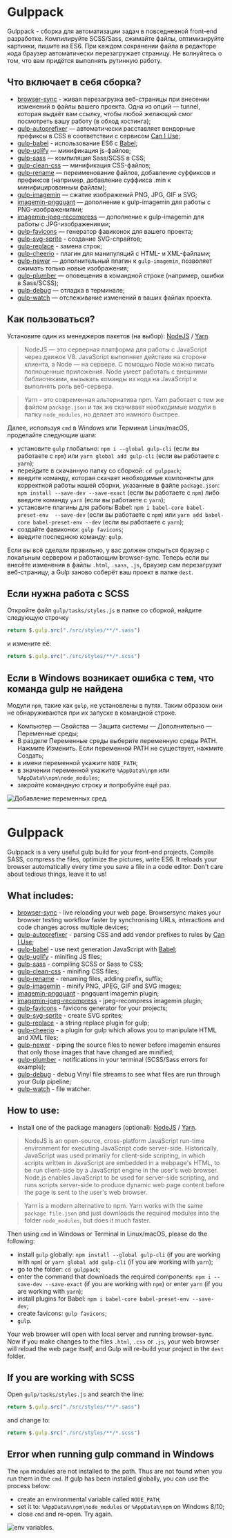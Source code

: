 # Gulppack
Gulppack - сборка для автоматизации задач в повседневной front-end разработке. Компилируйте SCSS/Sass, сжимайте файлы, оптимизируйте картинки, пишите на ES6. При  каждом сохранении файла в редакторе кода браузер автоматически перезагружает страницу. Не волнуйтесь о том, что вам придётся выполнять рутинную работу.

## Что включает в себя сборка?
* [browser-sync](https://browsersync.io/docs/gulp) - живая перезагрузка веб-страницы при внесении изменений в файлы вашего проекта. Одна из опций — tunnel, которая выдаёт вам ссылку, чтобы любой желающий смог посмотреть вашу работу (в обход хостинга);
* [gulp-autoprefixer](https://www.npmjs.com/package/gulp-autoprefixer) — автоматически расставляет вендорные префиксы в CSS в соответствии с сервисом [Can I Use](https://caniuse.com/);
* [gulp-babel](https://www.npmjs.com/package/gulp-babel) - использование ES6 с [Babel](https://babeljs.io/);
* [gulp-uglify](https://www.npmjs.com/package/gulp-uglify) — минификация js-файлов;
* [gulp-sass](https://www.npmjs.com/package/gulp-sass) — компиляция Sass/SCSS в CSS;
* [gulp-clean-css](https://www.npmjs.com/package/gulp-clean-css) — минификация CSS-файлов;
* [gulp-rename](https://www.npmjs.com/package/gulp-rename) — переименование файлов, добавление суффиксов и префиксов (например, добавление суффикса .min к минифицированным файлам);
* [gulp-imagemin](https://www.npmjs.com/package/gulp-imagemin) — сжатие изображений PNG, JPG, GIF и SVG;
* [imagemin-pngquant](https://www.npmjs.com/package/imagemin-pngquant) — дополнение к gulp-imagemin для работы с PNG-изображениями;
* [imagemin-jpeg-recompress](https://www.npmjs.com/package/imagemin-jpeg-recompress) — дополнение к gulp-imagemin для работы с JPG-изображениями;
* [gulp-favicons](https://github.com/evilebottnawi/favicons) — генератор фавиконок для вашего проекта;
* [gulp-svg-sprite](https://github.com/jkphl/gulp-svg-sprite) - создание SVG-спрайтов;
* [gulp-replace](https://www.npmjs.com/package/gulp-replace) - замена строк;
* [gulp-cheerio](https://www.npmjs.com/package/gulp-cheerio) - плагин для манипуляций с HTML- и XML-файлами; 
* [gulp-newer](https://www.npmjs.com/package/gulp-newer) — дополнительный плагин к ```gulp-imagemin```, позволяет сжимать только новые изображения;
* [gulp-plumber](https://www.npmjs.com/package/gulp-plumber) — оповещения в командной строке (например, ошибки в Sass/SCSS);
* [gulp-debug](https://www.npmjs.com/package/gulp-debug) — отладка в терминале;
* [gulp-watch](https://www.npmjs.com/package/gulp-watch) — отслеживание изменений в ваших файлах проекта.

## Как пользоваться?

Установите один из менеджеров пакетов (на выбор): [NodeJS](https://nodejs.org/en/) / [Yarn](https://yarnpkg.com/en/docs/install).

> NodeJS — это серверная платформа для работы с JavaScript через движок V8. JavaScript выполняет действие на стороне клиента, а Node — на сервере. С помощью Node можно писать полноценные приложения. Node умеет работать с внешними библиотеками, вызывать команды из кода на JavaScript и выполнять роль веб-сервера.

> Yarn - это современная альтернатива npm. Yarn работает с тем же файлом ```package.json``` и так же скачивает необходимые модули в папку ```node_modules```, но делает это намного быстрее.

Далее, используя ```cmd``` в Windows или Терминал Linux/macOS, проделайте 
следующие шаги: 

* установите ```gulp``` глобально: ```npm i --global gulp-cli``` (если вы работаете с ```npm```) или ```yarn global add gulp-cli``` (если вы работаете с ```yarn```);
* перейдите в скачанную папку со сборкой: ```cd gulppack```;
* введите команду, которая скачает необходимые компоненты для корректной работы нашей сборки, указанные в файле ```package.json```: ```npm install --save-dev --save-exact``` (если вы работаете с ```npm```) либо введите команду ```yarn``` (если вы работаете с ```yarn```);
* установите плагины для работы Babel: ```npm i babel-core babel-preset-env 
--save-dev``` (если вы работаете с ```npm```) или ```yarn add babel-core babel-preset-env --dev``` (если вы работаете с ```yarn```);
* создайте фавиконки: ```gulp favicons```;
* введите последнюю команду: ```gulp```.

Если вы всё сделали правильно, у вас должен открыться браузер с локальным сервером и работающим browser-sync. Теперь если вы внесёте изменения в файлы ```.html```, ```.sass```, ```.js```, браузер сам перезагрузит веб-страницу, а Gulp заново соберёт ваш проект в папке ```dest```.

## Если нужна работа с SCSS
Откройте файл ```gulp/tasks/styles.js``` в папке со сборкой, найдите следующую строчку 
```javascript 
return $.gulp.src("./src/styles/**/*.sass") 
```

и измените её:
```javascript 
return $.gulp.src("./src/styles/**/*.scss")
```

## Если в Windows возникает ошибка с тем, что команда gulp не найдена
Модули ```npm```, такие как ```gulp```, не установлены в путях. Таким образом они не обнаруживаются при их запуске в командной строке.
* Компьютер — Свойства — Защита системы — Дополнительно — Переменные среды;
* В разделе Переменные среды выберите переменную среды PATH. Нажмите Изменить. Если переменной PATH не существует, нажмите Создать;
* в имени переменной укажите ```NODE_PATH```;
* в значении переменной укажите ```%AppData%\npm``` или ```%AppData%\npm\node_modules```;
* закройте командную строку и попробуйте ещё раз.

![Добавление переменных сред](https://pp.userapi.com/c834403/v834403892/c00bd/DgYTcUMrEoA.jpg).

***

# Gulppack

Gulppack is a very useful gulp build for your front-end projects. Compile SASS, compress the files, optimize the pictures, write ES6. It reloads your browser automatically every time you save a file in a code editor. Don't care about tedious things, leave it to us!

## What includes:
* [browser-sync](https://browsersync.io/docs/gulp) - live reloading your web page. Browsersync makes your browser testing workflow faster by synchronising URLs, interactions and code changes across multiple devices;
* [gulp-autoprefixer](https://www.npmjs.com/package/gulp-autoprefixer) - parsing CSS and add vendor prefixes to rules by [Can I Use](https://caniuse.com/);
* [gulp-babel](https://www.npmjs.com/package/gulp-babel) - use next generation JavaScript with [Babel](https://babeljs.io/);
* [gulp-uglify](https://www.npmjs.com/package/gulp-uglify) - minifing JS files;
* [gulp-sass](https://www.npmjs.com/package/gulp-sass) - compiling SCSS or Sass to CSS;
* [gulp-clean-css](https://www.npmjs.com/package/gulp-clean-css) - minifing CSS files;
* [gulp-rename](https://www.npmjs.com/package/gulp-rename) - renaming files, adding prefix, suffix;
* [gulp-imagemin](https://www.npmjs.com/package/gulp-imagemin) - minify PNG, JPEG, GIF and SVG images;
* [imagemin-pngquant](https://www.npmjs.com/package/imagemin-pngquant) - pngquant imagemin plugin;
* [imagemin-jpeg-recompress](https://www.npmjs.com/package/imagemin-jpeg-recompress) - jpeg-recompress imagemin plugin;
* [gulp-favicons](https://github.com/evilebottnawi/favicons) - favicons generator for your projects;
* [gulp-svg-sprite](https://github.com/jkphl/gulp-svg-sprite) - create SVG sprites;
* [gulp-replace](https://www.npmjs.com/package/gulp-replace) - a string replace plugin for gulp;
* [gulp-cheerio](https://www.npmjs.com/package/gulp-cheerio) - a plugin for gulp which allows you to manipulate HTML and XML files; 
* [gulp-newer](https://www.npmjs.com/package/gulp-newer) - piping the source files to newer before imagemin ensures that only those images that have changed are minified;
* [gulp-plumber](https://www.npmjs.com/package/gulp-plumber) - notifications in your terminal (SCSS/Sass errors for example);
* [gulp-debug](https://www.npmjs.com/package/gulp-debug) - debug Vinyl file streams to see what files are run through your Gulp pipeline;
* [gulp-watch](https://www.npmjs.com/package/gulp-watch) - file watcher.

## How to use:
* Install one of the package managers (optional): [NodeJS](http://nodejs.org/en/) / [Yarn](https://yarnpkg.com/en/docs/install).

> NodeJS is an open-source, cross-platform JavaScript run-time environment for executing JavaScript code server-side. Historically, JavaScript was used primarily for client-side scripting, in which scripts written in JavaScript are embedded in a webpage's HTML, to be run client-side by a JavaScript engine in the user's web browser. Node.js enables JavaScript to be used for server-side scripting, and runs scripts server-side to produce dynamic web page content before the page is sent to the user's web browser.

> Yarn is a modern alternative to npm. Yarn works with the same ```package file.json``` and just downloads the required modules into the folder ```node_modules```, but does it much faster.

Then using ```cmd``` in Windows or Terminal in Linux/macOS, please do the following: 

* install ```gulp``` globally: ```npm install --global gulp-cli``` (if you are working with ```npm```) or ```yarn global add gulp-cli``` (if you are working with ```yarn```);
* go to the folder: ```cd gulppack```;
* enter the command that downloads the required components: ```npm i --save-dev --save-exact``` (if you are working with ```npm```) or enter ```yarn``` (if you are working with ```yarn```);
* install plugins for Babel: ```npm i babel-core babel-preset-env --save-dev```;
* create favicons: ```gulp favicons```;
* ```gulp```.

Your web browser will open with local server and running browser-sync. Now if you make changes to the
files ```.html```, ```.css``` or ```.js```, your web browser will reload the web page itself, and Gulp
will re-build your project in the ```dest``` folder.

## If you are working with SCSS
Open ```gulp/tasks/styles.js``` and search the line: 
```javascript 
return $.gulp.src("./src/styles/**/*.sass")
```

and change to:
```javascript 
return $.gulp.src("./src/styles/**/*.scss")
```

## Error when running gulp command in Windows
The ```npm``` modules are not installed to the path. Thus are not found when you run them in the ```cmd```. If gulp has been installed globally, you can use the process below:
* create an environmental variable called ```NODE_PATH```;
* set it to: ```%AppData%\npm\node_modules``` or ```%AppData%\npm``` on Windows 8/10;
* close ```cmd``` and re-open. Try again.

![env variables](https://i.stack.imgur.com/ZEJxP.png).